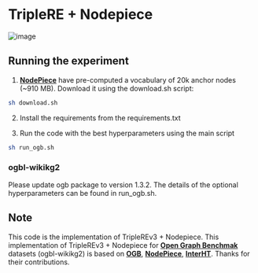 # TripleRE + Nodepiece
![image](https://user-images.githubusercontent.com/33060795/156683499-de0e85c1-d91d-4dae-a0c6-b60274077f95.png)

## Running the experiment
1. [**NodePiece**](https://github.com/migalkin/NodePiece) have pre-computed a vocabulary of 20k anchor nodes (~910 MB). Download it using the download.sh script:
```bash
sh download.sh
```
2. Install the requirements from the requirements.txt
 
3. Run the code with the best hyperparameters using the main script
```bash
sh run_ogb.sh
```

### ogbl-wikikg2
Please update ogb package to version 1.3.2. 
The details of the optional hyperparameters can be found in run_ogb.sh.

## Note
This code is the implementation of TripleREv3 + Nodepiece. This implementation of TripleREv3 + Nodepiece for [**Open Graph Benchmak**](https://arxiv.org/abs/2005.00687) datasets (ogbl-wikikg2) is based on [**OGB**](https://github.com/snap-stanford/ogb), [**NodePiece**](https://github.com/migalkin/NodePiece), [**InterHT**](https://github.com/destwang/InterHT). Thanks for their contributions.


